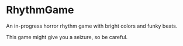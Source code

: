 # RhythmGame
An in-progress horror rhythm game with bright colors and funky beats.

This game might give you a seizure, so be careful.
